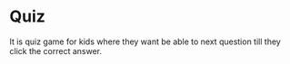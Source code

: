 # Quiz
It is quiz game for kids where they want be able to next question till they click the correct answer.
